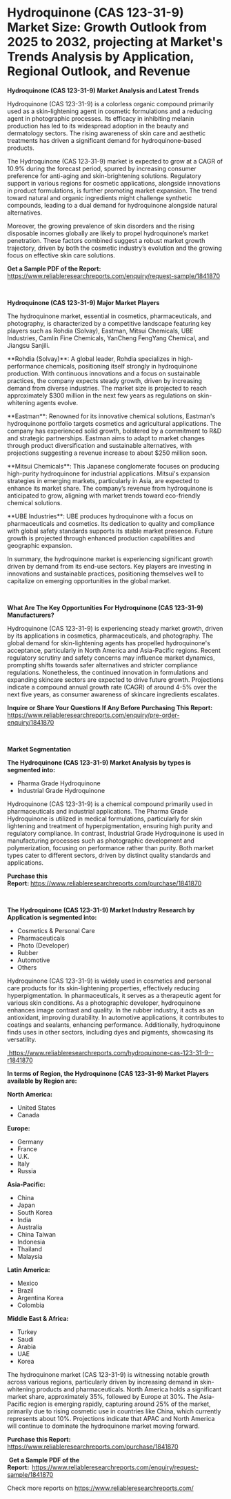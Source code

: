 <p><h1>Hydroquinone (CAS 123-31-9) Market Size: Growth Outlook from 2025 to 2032, projecting at Market's Trends Analysis by Application, Regional Outlook, and Revenue</h1></p><p><strong>Hydroquinone (CAS 123-31-9) Market Analysis and Latest Trends</strong></p>
<p><p>Hydroquinone (CAS 123-31-9) is a colorless organic compound primarily used as a skin-lightening agent in cosmetic formulations and a reducing agent in photographic processes. Its efficacy in inhibiting melanin production has led to its widespread adoption in the beauty and dermatology sectors. The rising awareness of skin care and aesthetic treatments has driven a significant demand for hydroquinone-based products.</p><p>The Hydroquinone (CAS 123-31-9) market is expected to grow at a CAGR of 10.9% during the forecast period, spurred by increasing consumer preference for anti-aging and skin-brightening solutions. Regulatory support in various regions for cosmetic applications, alongside innovations in product formulations, is further promoting market expansion. The trend toward natural and organic ingredients might challenge synthetic compounds, leading to a dual demand for hydroquinone alongside natural alternatives. </p><p>Moreover, the growing prevalence of skin disorders and the rising disposable incomes globally are likely to propel hydroquinone’s market penetration. These factors combined suggest a robust market growth trajectory, driven by both the cosmetic industry’s evolution and the growing focus on effective skin care solutions.</p></p>
<p><strong>Get a Sample PDF of the Report:&nbsp;</strong> <a href="https://www.reliableresearchreports.com/enquiry/request-sample/1841870?utm_campaign=2797&utm_medium=2&utm_source=Github&utm_content=ia&utm_term=26032025&utm_id=hydroquinone-cas-123-31-9">https://www.reliableresearchreports.com/enquiry/request-sample/1841870</a></p>
<p>&nbsp;</p>
<p><strong>Hydroquinone (CAS 123-31-9) Major Market Players</strong></p>
<p><p>The hydroquinone market, essential in cosmetics, pharmaceuticals, and photography, is characterized by a competitive landscape featuring key players such as Rohdia (Solvay), Eastman, Mitsui Chemicals, UBE Industries, Camlin Fine Chemicals, YanCheng FengYang Chemical, and Jiangsu Sanjili.</p><p>**Rohdia (Solvay)**: A global leader, Rohdia specializes in high-performance chemicals, positioning itself strongly in hydroquinone production. With continuous innovations and a focus on sustainable practices, the company expects steady growth, driven by increasing demand from diverse industries. The market size is projected to reach approximately $300 million in the next few years as regulations on skin-whitening agents evolve.</p><p>**Eastman**: Renowned for its innovative chemical solutions, Eastman's hydroquinone portfolio targets cosmetics and agricultural applications. The company has experienced solid growth, bolstered by a commitment to R&D and strategic partnerships. Eastman aims to adapt to market changes through product diversification and sustainable alternatives, with projections suggesting a revenue increase to about $250 million soon.</p><p>**Mitsui Chemicals**: This Japanese conglomerate focuses on producing high-purity hydroquinone for industrial applications. Mitsui's expansion strategies in emerging markets, particularly in Asia, are expected to enhance its market share. The company’s revenue from hydroquinone is anticipated to grow, aligning with market trends toward eco-friendly chemical solutions.</p><p>**UBE Industries**: UBE produces hydroquinone with a focus on pharmaceuticals and cosmetics. Its dedication to quality and compliance with global safety standards supports its stable market presence. Future growth is projected through enhanced production capabilities and geographic expansion.</p><p>In summary, the hydroquinone market is experiencing significant growth driven by demand from its end-use sectors. Key players are investing in innovations and sustainable practices, positioning themselves well to capitalize on emerging opportunities in the global market.</p></p>
<p>&nbsp;</p>
<p><strong>What Are The Key Opportunities For Hydroquinone (CAS 123-31-9) Manufacturers?</strong></p>
<p><p>Hydroquinone (CAS 123-31-9) is experiencing steady market growth, driven by its applications in cosmetics, pharmaceuticals, and photography. The global demand for skin-lightening agents has propelled hydroquinone's acceptance, particularly in North America and Asia-Pacific regions. Recent regulatory scrutiny and safety concerns may influence market dynamics, prompting shifts towards safer alternatives and stricter compliance regulations. Nonetheless, the continued innovation in formulations and expanding skincare sectors are expected to drive future growth. Projections indicate a compound annual growth rate (CAGR) of around 4-5% over the next five years, as consumer awareness of skincare ingredients escalates.</p></p>
<p><strong>Inquire or Share Your Questions If Any Before Purchasing This Report:</strong> <a href="https://www.reliableresearchreports.com/enquiry/pre-order-enquiry/1841870?utm_campaign=2797&utm_medium=2&utm_source=Github&utm_content=ia&utm_term=26032025&utm_id=hydroquinone-cas-123-31-9">https://www.reliableresearchreports.com/enquiry/pre-order-enquiry/1841870</a></p>
<p>&nbsp;</p>
<p><strong>Market Segmentation</strong></p>
<p><strong>The Hydroquinone (CAS 123-31-9) Market Analysis by types is segmented into:</strong></p>
<p><ul><li>Pharma Grade Hydroquinone</li><li>Industrial Grade Hydroquinone</li></ul></p>
<p><p>Hydroquinone (CAS 123-31-9) is a chemical compound primarily used in pharmaceuticals and industrial applications. The Pharma Grade Hydroquinone is utilized in medical formulations, particularly for skin lightening and treatment of hyperpigmentation, ensuring high purity and regulatory compliance. In contrast, Industrial Grade Hydroquinone is used in manufacturing processes such as photographic development and polymerization, focusing on performance rather than purity. Both market types cater to different sectors, driven by distinct quality standards and applications.</p></p>
<p><strong>Purchase this Report:&nbsp;</strong><a href="https://www.reliableresearchreports.com/purchase/1841870?utm_campaign=2797&utm_medium=2&utm_source=Github&utm_content=ia&utm_term=26032025&utm_id=hydroquinone-cas-123-31-9">https://www.reliableresearchreports.com/purchase/1841870</a></p>
<p>&nbsp;</p>
<p><strong>The Hydroquinone (CAS 123-31-9) Market Industry Research by Application is segmented into:</strong></p>
<p><ul><li>Cosmetics & Personal Care</li><li>Pharmaceuticals</li><li>Photo (Developer)</li><li>Rubber</li><li>Automotive</li><li>Others</li></ul></p>
<p><p>Hydroquinone (CAS 123-31-9) is widely used in cosmetics and personal care products for its skin-lightening properties, effectively reducing hyperpigmentation. In pharmaceuticals, it serves as a therapeutic agent for various skin conditions. As a photographic developer, hydroquinone enhances image contrast and quality. In the rubber industry, it acts as an antioxidant, improving durability. In automotive applications, it contributes to coatings and sealants, enhancing performance. Additionally, hydroquinone finds uses in other sectors, including dyes and pigments, showcasing its versatility.</p></p>
<p><a href="https://www.reliableresearchreports.com/hydroquinone-cas-123-31-9--r1841870?utm_campaign=2797&utm_medium=2&utm_source=Github&utm_content=ia&utm_term=26032025&utm_id=hydroquinone-cas-123-31-9">&nbsp;https://www.reliableresearchreports.com/hydroquinone-cas-123-31-9--r1841870</a></p>
<p><strong>In terms of Region, the Hydroquinone (CAS 123-31-9) Market Players available by Region are:</strong></p>
<p>
    <p> <strong> North America: </strong>
        <ul>
            <li>United States</li>
            <li>Canada</li>
        </ul>
        </p> 
    <p> <strong> Europe: </strong>
        <ul>
            <li>Germany</li>
            <li>France</li>
            <li>U.K.</li>
            <li>Italy</li>
            <li>Russia</li>
        </ul>
        </p> 
    <p> <strong> Asia-Pacific: </strong>
        <ul>
            <li>China</li>
            <li>Japan</li>
            <li>South Korea</li>
            <li>India</li>
            <li>Australia</li>
            <li>China Taiwan</li>
            <li>Indonesia</li>
            <li>Thailand</li>
            <li>Malaysia</li>
        </ul>
        </p> 
    <p> <strong> Latin America: </strong>
        <ul>
            <li>Mexico</li>
            <li>Brazil</li>
            <li>Argentina Korea</li>
            <li>Colombia</li>
        </ul>
        </p> 
    <p> <strong> Middle East & Africa: </strong>
        <ul>
            <li>Turkey</li>
            <li>Saudi</li>
            <li>Arabia</li>
            <li>UAE</li>
            <li>Korea</li>
        </ul>
    </p>
    </p>
<p><p>The hydroquinone market (CAS 123-31-9) is witnessing notable growth across various regions, particularly driven by increasing demand in skin-whitening products and pharmaceuticals. North America holds a significant market share, approximately 35%, followed by Europe at 30%. The Asia-Pacific region is emerging rapidly, capturing around 25% of the market, primarily due to rising cosmetic use in countries like China, which currently represents about 10%. Projections indicate that APAC and North America will continue to dominate the hydroquinone market moving forward.</p></p>
<p><strong>Purchase this Report: </strong><a href="https://www.reliableresearchreports.com/purchase/1841870?utm_campaign=2797&utm_medium=2&utm_source=Github&utm_content=ia&utm_term=26032025&utm_id=hydroquinone-cas-123-31-9">https://www.reliableresearchreports.com/purchase/1841870</a></p>
<p>&nbsp;<strong>Get a Sample PDF of the Report:&nbsp;&nbsp;</strong><a href="https://www.reliableresearchreports.com/enquiry/request-sample/1841870?utm_campaign=2797&utm_medium=2&utm_source=Github&utm_content=ia&utm_term=26032025&utm_id=hydroquinone-cas-123-31-9">https://www.reliableresearchreports.com/enquiry/request-sample/1841870</a></p>
<p><strong></strong></p>
<p>Check more reports on <a href="https://www.reliableresearchreports.com/?utm_campaign=2797&utm_medium=2&utm_source=Github&utm_content=ia&utm_term=26032025&utm_id=hydroquinone-cas-123-31-9">https://www.reliableresearchreports.com/</a></p>